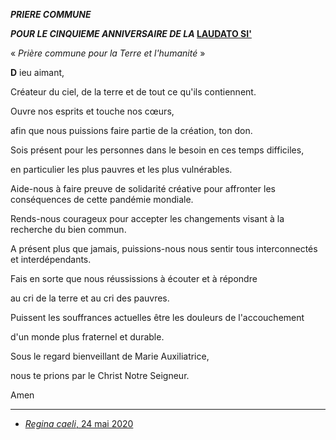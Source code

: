 ***PRIERE COMMUNE***

***POUR LE CINQUIEME ANNIVERSAIRE DE LA* [LAUDATO SI'](http://www.vatican.va/content/francesco/fr/encyclicals/documents/papa-francesco_20150524_enciclica-laudato-si.html)**

« *Prière commune pour la Terre et l'humanité* »

**D** ieu aimant,

Créateur du ciel, de la terre et de tout ce qu'ils contiennent.

Ouvre nos esprits et touche nos cœurs,

afin que nous puissions faire partie de la création, ton don.

Sois présent pour les personnes dans le besoin en ces temps difficiles,

en particulier les plus pauvres et les plus vulnérables.

Aide-nous à faire preuve de solidarité créative pour affronter les conséquences de cette pandémie mondiale.

Rends-nous courageux pour accepter les changements visant à la recherche du bien commun.

A présent plus que jamais, puissions-nous nous sentir tous interconnectés et interdépendants.

Fais en sorte que nous réussissions à écouter et à répondre

au cri de la terre et au cri des pauvres.

Puissent les souffrances actuelles être les douleurs de l'accouchement

d'un monde plus fraternel et durable.

Sous le regard bienveillant de Marie Auxiliatrice,

nous te prions par le Christ Notre Seigneur.

Amen

* * *

* [*Regina caeli*, 24 mai 2020](http://www.vatican.va/content/francesco/fr/angelus/2020/documents/papa-francesco_regina-coeli_20200524.html#Cest)